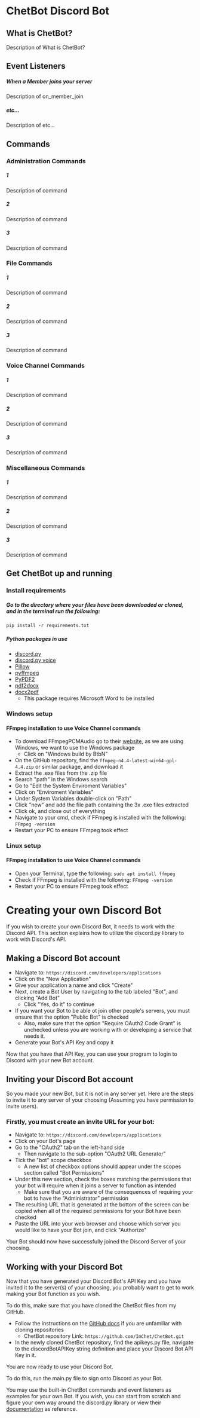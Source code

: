 # ChetBot Discord Bot

## What is ChetBot?

Description of What is ChetBot?

## Event Listeners
##### When a Member joins your server
Description of on_member_join

##### etc...
Description of etc...

## Commands

### Administration Commands
##### 1
Description of command

##### 2
Description of command

##### 3
Description of command

### File Commands
##### 1
Description of command

##### 2
Description of command

##### 3
Description of command

### Voice Channel Commands
##### 1
Description of command

##### 2
Description of command

##### 3
Description of command

### Miscellaneous Commands
##### 1
Description of command

##### 2
Description of command

##### 3
Description of command

## Get ChetBot up and running

### Install requirements

##### Go to the directory where your files have been downloaded or cloned, and in the terminal run the following:

`pip install -r requirements.txt`

##### Python packages in use

* [discord.py](https://discordpy.readthedocs.io/en/stable/intro.html#installing)
* [discord.py voice](https://discordpy.readthedocs.io/en/stable/intro.html#installing)
* [Pillow](https://pypi.org/project/Pillow/)
* [pyffmpeg](https://pypi.org/project/pyffmpeg/)
* [PyPDF2](https://pypi.org/project/PyPDF2/)
* [pdf2docx](https://pypi.org/project/pdf2docx/)
* [docx2pdf](https://pypi.org/project/docx2pdf/)
  * This package requires Microsoft Word to be installed

### Windows setup

#### FFmpeg installation to use Voice Channel commands

* To download FFmpegPCMAudio go to their [website](https://ffmpeg.org/download.html#build-windows), as we are using Windows, we want to use the Windows package
  * Click on "Windows build by BtbN"
* On the GitHub repository, find the `ffmpeg-n4.4-latest-win64-gpl-4.4.zip` or similar package, and download it
* Extract the .exe files from the .zip file
* Search "path" in the Windows search
* Go to "Edit the System Enviroment Variables"
* Click on "Enviroment Variables"
* Under System Variables double-click on "Path"
* Click "new" and add the file path containing the 3x .exe files extracted
* Click ok, and close out of everything
* Navigate to your cmd, check if FFmpeg is installed with the following: `FFmpeg -version`
* Restart your PC to ensure FFmpeg took effect

### Linux setup

#### FFmpeg installation to use Voice Channel commands

* Open your Terminal, type the following: `sudo apt install ffmpeg`
* Check if FFmpeg is installed with the following: `FFmpeg -version`
* Restart your PC to ensure FFmpeg took effect

# Creating your own Discord Bot

If you wish to create your own Discord Bot, it needs to work with the Discord API. This section explains how to utilize the discord.py library to work with Discord's API.

## Making a Discord Bot account

* Navigate to: `https://discord.com/developers/applications`
* Click on the "New Application"
* Give your application a name and click "Create"
* Next, create a Bot User by navigating to the tab labeled "Bot", and clicking "Add Bot"
  * Click "Yes, do it" to continue
* If you want your Bot to be able ot join other people's servers, you must ensure that the option "Public Bot" is checked
  * Also, make sure that the option "Require OAuth2 Code Grant" is unchecked unless you are working with or developing a service that needs it.
* Generate your Bot's API Key and copy it

Now that you have that API Key, you can use your program to login to Discord with your new Bot account.

## Inviting your Discord Bot account

So you made your new Bot, but it is not in any server yet. Here are the steps to invite it to any server of your choosing (Assuming you have permission to invite users).

### Firstly, you must create an invite URL for your bot:

* Navigate to: `https://discord.com/developers/applications`
* Click on your Bot's page
* Go to the "OAuth2" tab on the left-hand side
  * Then navigate to the sub-option "OAuth2 URL Generator"
* Tick the "bot" scope checkbox
  * A new list of checkbox options should appear under the scopes section called "Bot Permissions"
* Under this new section, check the boxes matching the permissions that your bot will require when it joins a server to function as intended
  * Make sure that you are aware of the consequences of requiring your bot to have the “Administrator” permission
* The resulting URL that is generated at the bottom of the screen can be copied when all of the required permissions for your Bot have been checked
* Paste the URL into your web browser and choose which server you would like to have your Bot join, and click "Authorize"

Your Bot should now have successfully joined the Discord Server of your choosing.

## Working with your Discord Bot

Now that you have generated your Discord Bot's API Key and you have invited it to the server(s) of your choosing, you probably want to get to work making your Bot function as you wish.

To do this, make sure that you have cloned the ChetBot files from my GitHub.

* Follow the instructions on the [GitHub docs](https://docs.github.com/en/repositories/creating-and-managing-repositories/cloning-a-repository) if you are unfamiliar with cloning repositories
  * ChetBot repository Link: `https://github.com/ImChet/ChetBot.git`
* In the newly cloned ChetBot repository, find the apikeys.py file, navigate to the discordBotAPIKey string definition and place your Discord Bot API Key in it.

You are now ready to use your Discord Bot. 

To do this, run the main.py file to sign onto Discord as your Bot.

You may use the built-in ChetBot commands and event listeners as examples for your own Bot. If you wish, you can start from scratch and figure your own way around the discord.py library or view their [documentation](https://discordpy.readthedocs.io/en/stable/index.html) as reference.